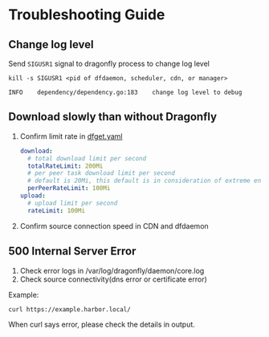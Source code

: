 # Troubleshooting Guide

## Change log level

Send `SIGUSR1` signal to dragonfly process to change log level

```shell
kill -s SIGUSR1 <pid of dfdaemon, scheduler, cdn, or manager>
```

```text
INFO    dependency/dependency.go:183    change log level to debug
```

## Download slowly than without Dragonfly

1. Confirm limit rate in [dfget.yaml](https://github.com/dragonflyoss/Dragonfly2/blob/main/docs/en/deployment/configuration/dfget.yaml#L65)

    ```yaml
    download:
      # total download limit per second
      totalRateLimit: 200Mi
      # per peer task download limit per second
      # default is 20Mi, this default is in consideration of extreme environments
      perPeerRateLimit: 100Mi 
    upload:
      # upload limit per second
      rateLimit: 100Mi
    ```

2. Confirm source connection speed in CDN and dfdaemon

## 500 Internal Server Error

1. Check error logs in /var/log/dragonfly/daemon/core.log
2. Check source connectivity(dns error or certificate error)

Example:

```shell
curl https://example.harbor.local/
```

When curl says error, please check the details in output.
